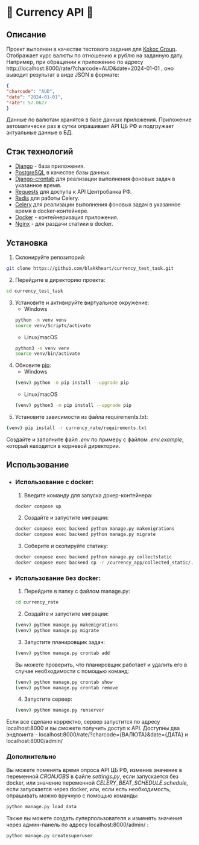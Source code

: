 
# 💱 Currency API 💱


## Описание

 Проект выполнен в качестве тестового задания для [Kokoc Group](https://kokocgroup.ru/).
 Отображает курс валюты по отношению к рублю на заданную дату. Например, при обращении к приложению по
адресу http://localhost:8000/rate/?charcode=AUD&date=2024-01-01 , оно выводит результат в виде JSON в формате:
```json
{
"charcode": "AUD",
"date": "2024-01-01",
"rate": 57.0627
}
```
Данные по валютам хранятся в базе данных приложения.
Приложение автоматически раз в сутки опрашивает API ЦБ РФ и подгружает актуальные данные в БД.

## Стэк технологий

- [Django](https://www.djangoproject.com/) - база приложения.
- [PostgreSQL](https://www.postgresql.org/) в качестве базы данных.
- [Django-crontab](https://pypi.org/project/django-crontab/) для реализации выполнения фоновых задач в указанное время.
- [Requests](https://requests.readthedocs.io/en/latest/) для доступа к API Центробанка РФ.
- [Redis](https://redis.io/) для работы Celery.
- [Celery](https://docs.celeryq.dev/en/stable/) для реализации выполнения фоновых задач в указанное время в docker-контейнере.
- [Docker](https://www.docker.com/) - контейнеризация приложения.
- [Nginx](https://www.nginx.com/) - для раздачи статики в docker.

## Установка

1. Склонируйте репозиторий:
```bash
git clone https://github.com/blakkheart/currency_test_task.git
```
2. Перейдите в директорию проекта:
```bash
cd currency_test_task
```
3. Установите и активируйте виртуальное окружение:
   - Windows
   ```bash
   python -m venv venv
   source venv/Scripts/activate
   ```
   - Linux/macOS
   ```bash
   python3 -m venv venv
   source venv/bin/activate
   ```
4. Обновите [pip](https://pip.pypa.io/en/stable/):
   - Windows
   ```bash
   (venv) python -m pip install --upgrade pip
   ```
   - Linux/macOS
   ```bash
   (venv) python3 -m pip install --upgrade pip
   ```
5. Установите зависимости из файла requirements.txt:
```bash
(venv) pip install -r currency_rate/requirements.txt
```
Создайте и заполните файл *.env* по примеру с файлом *.env.example*, который находится в корневой директории.



## Использование  

 - ### Использование с docker:

	1. Введите команду для запуска докер-контейнера:
	```bash
	docker compose up
	```
	2. Создайте и запустите миграции:
	```bash
	docker compose exec backend python manage.py makemigrations
	docker compose exec backend python manage.py migrate
	``` 
	3. Соберите и скопируйте статику:
	```bash
	docker compose exec backend python manage.py collectstatic
	docker compose exec backend cp -r /currency_app/collected_static/. /backend_static/static/
	```
	
- ### Использование без docker:
	1. Перейдите в папку с файлом manage.py:
	```bash
	cd currency_rate
	```
	2. Создайте и запустите миграции:
	```bash
	(venv) python manage.py makemigrations
	(venv) python manage.py migrate
	```
	3. Запустите планировщик задач:
	```bash
	(venv) python manage.py crontab add 
	```
	Вы можете проверить, что планировщик работает и удалить его в случае необходимости с помощью команд:
	```bash
	(venv) python manage.py crontab show
	(venv) python manage.py crontab remove
	```
	4. Запустите сервер:
	```bash
	(venv) python manage.py runserver
	```
Если все сделано корректно, сервер запустится по адресу localhost:8000 и вы сможете получить доступ к API.
Доступны два эндпоинта - localhost:8000/rate/?charcode={ВАЛЮТА}&date={ДАТА} и localhost:8000/admin/

### Дополнительно
Вы можете поменять время опроса API ЦБ РФ, изменив значение в переменной *CRONJOBS* в файле *settings.py*, если запускается без docker, или значение переменной *CELERY_BEAT_SCHEDULE.schedule*, если запускается через docker, или, если есть необходимость, опрашивать можно вручную с помощью команды: 
```bash
python manage.py load_data
```
Также вы можете создать суперпользователя и изменять значения через админ-панель по адресу localhost:8000/admin/ :
```bash
python manage.py createsuperuser
```

